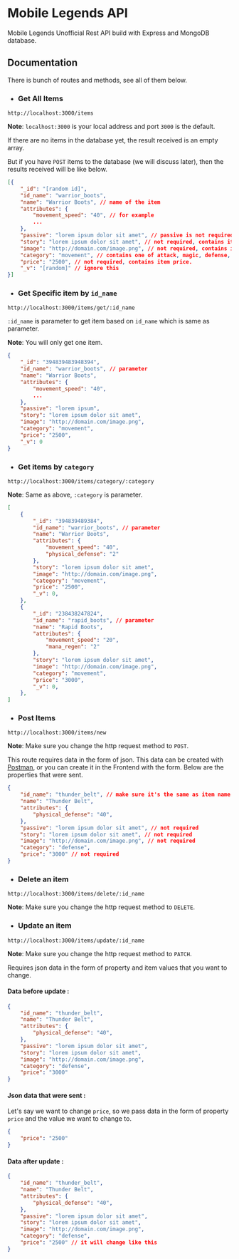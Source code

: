 
# Mobile Legends API

Mobile Legends Unofficial Rest API build with Express and MongoDB database.


## Documentation
There is bunch of routes and methods, see all of them below.

- ### Get All Items
```
http://localhost:3000/items
```
**Note**: `localhost:3000` is your local address and port `3000` is the default.

If there are no items in the database yet, the result received is an empty array.

But if you have `POST` items to the database (we will discuss later), then the results received will be like below.

```json
[{
    "_id": "[random id]",
    "id_name": "warrior_boots",
    "name": "Warrior Boots", // name of the item
    "attributes": {
        "movement_speed": "40", // for example
        ...
    },
    "passive": "lorem ipsum dolor sit amet", // passive is not required, so you will see items without passive property
    "story": "lorem ipsum dolor sit amet", // not required, contains items story
    "image": "http://domain.com/image.png", // not required, contains image urls
    "category": "movement", // contains one of attack, magic, defense, movement, roaming, jungle.
    "price": "2500", // not required, contains item price.
    "_v": "[random]" // ignore this
}]
```

- ### Get Specific item by `id_name`
```
http://localhost:3000/items/get/:id_name
```
`:id_name` is parameter to get item based on `id_name` which is same as parameter.

**Note**: You will only get one item.

```json
{
    "_id": "394839483948394",
    "id_name": "warrior_boots", // parameter
    "name": "Warrior Boots",
    "attributes": {
        "movement_speed": "40",
        ...
    },
    "passive": "lorem ipsum",
    "story": "lorem ipsum dolor sit amet",
    "image": "http://domain.com/image.png",
    "category": "movement",
    "price": "2500",
    "_v": 0
}
```

- ### Get items by `category`
```
http://localhost:3000/items/category/:category
```
**Note**: Same as above, `:category` is parameter.

```json
[
    {
        "_id": "394839489384",
        "id_name": "warrior_boots", // parameter
        "name": "Warrior Boots",
        "attributes": {
            "movement_speed": "40",
            "physical_defense": "2"
        },
        "story": "lorem ipsum dolor sit amet",
        "image": "http://domain.com/image.png",
        "category": "movement",
        "price": "2500",
        "_v": 0,
    },
    {
        "_id": "238438247824",
        "id_name": "rapid_boots", // parameter
        "name": "Rapid Boots",
        "attributes": {
            "movement_speed": "20",
            "mana_regen": "2"
        },
        "story": "lorem ipsum dolor sit amet",
        "image": "http://domain.com/image.png",
        "category": "movement",
        "price": "3000",
        "_v": 0,
    },
]
```

- ### Post Items
```
http://localhost:3000/items/new
```
**Note**: Make sure you change the http request method to `POST`.

This route requires data in the form of json. This data can be created with [Postman](https://postman.com), or you can create it in the Frontend with the form. Below are the properties that were sent.

```json
{
    "id_name": "thunder_belt", // make sure it's the same as item name
    "name": "Thunder Belt",
    "attributes": {
        "physical_defense": "40",
    },
    "passive": "lorem ipsum dolor sit amet", // not required
    "story": "lorem ipsum dolor sit amet", // not required
    "image": "http://domain.com/image.png", // not required
    "category": "defense",
    "price": "3000" // not required
}
```

- ### Delete an item
```
http://localhost:3000/items/delete/:id_name
```
**Note**: Make sure you change the http request method to `DELETE`.

- ### Update an item
```
http://localhost:3000/items/update/:id_name
```
**Note**: Make sure you change the http request method to `PATCH`.

Requires json data in the form of property and item values ​​that you want to change.

#### Data before update :
```json
{
    "id_name": "thunder_belt",
    "name": "Thunder Belt",
    "attributes": {
        "physical_defense": "40",
    },
    "passive": "lorem ipsum dolor sit amet",
    "story": "lorem ipsum dolor sit amet",
    "image": "http://domain.com/image.png",
    "category": "defense",
    "price": "3000"
}
```

#### Json data that were sent :
Let's say we want to change `price`, so we pass data in the form of property `price` and the value we want to change to.
```json
{
    "price": "2500"
}
```

#### Data after update :
```json
{
    "id_name": "thunder_belt",
    "name": "Thunder Belt",
    "attributes": {
        "physical_defense": "40",
    },
    "passive": "lorem ipsum dolor sit amet",
    "story": "lorem ipsum dolor sit amet",
    "image": "http://domain.com/image.png",
    "category": "defense",
    "price": "2500" // it will change like this
}
```